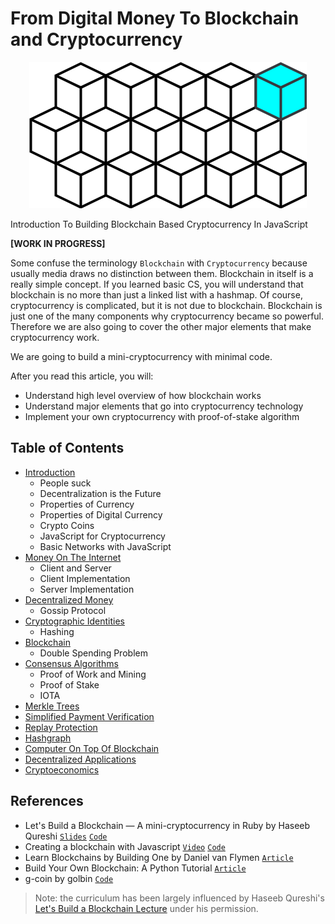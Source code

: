 # From Digital Money To Blockchain and Cryptocurrency

<p align="center">
  <img src ="./assets/blockchain.png" />
</p>

Introduction To Building Blockchain Based Cryptocurrency In JavaScript

**[WORK IN PROGRESS]**

Some confuse the terminology `Blockchain` with `Cryptocurrency` because usually media draws no distinction between them.
Blockchain in itself is a really simple concept.
If you learned basic CS, you will understand that blockchain is no more than just a linked list with a hashmap.
Of course, cryptocurrency is complicated, but it is not due to blockchain.
Blockchain is just one of the many components why cryptocurrency became so powerful.
Therefore we are also going to cover the other major elements that make cryptocurrency work.

We are going to build a mini-cryptocurrency with minimal code.

After you read this article, you will:

* Understand high level overview of how blockchain works
* Understand major elements that go into cryptocurrency technology
* Implement your own cryptocurrency with proof-of-stake algorithm

## Table of Contents

- [Introduction](00-introduction)
  - People suck
  - Decentralization is the Future
  - Properties of Currency
  - Properties of Digital Currency
  - Crypto Coins
  - JavaScript for Cryptocurrency
  - Basic Networks with JavaScript
- [Money On The Internet](01-money-on-the-internet)
  - Client and Server
  - Client Implementation
  - Server Implementation
- [Decentralized Money](02-decentralized-money)
  - Gossip Protocol
- [Cryptographic Identities](03-cryptographic-identities)
  - Hashing
- [Blockchain](04-blockchain)
  - Double Spending Problem
- [Consensus Algorithms](05-consensus-algorithms)
  - Proof of Work and Mining
  - Proof of Stake
  - IOTA
- [Merkle Trees](06-merkle-trees)
- [Simplified Payment Verification](07-simplified-payment-verification)
- [Replay Protection](08-replay-protection)
- [Hashgraph](09-hashgraph)
- [Computer On Top Of Blockchain](10-computer-on-top-of-blockchain)
- [Decentralized Applications](11-dapp)
- [Cryptoeconomics](12-cryptoeconomics)


## References

* Let's Build a Blockchain — A mini-cryptocurrency in Ruby by Haseeb Qureshi [`Slides`](https://speakerdeck.com/haseebq/lets-build-a-blockchain-a-mini-cryptocurrency-in-ruby) [`Code`](https://github.com/Haseeb-Qureshi/lets-build-a-blockchain)
* Creating a blockchain with Javascript [`Video`](https://www.youtube.com/watch?v=zVqczFZr124) [`Code`](https://github.com/SavjeeTutorials/SavjeeCoin)
* Learn Blockchains by Building One by Daniel van Flymen [`Article`](https://hackernoon.com/learn-blockchains-by-building-one-117428612f46)
* Build Your Own Blockchain: A Python Tutorial [`Article`](http://ecomunsing.com/build-your-own-blockchain)
* g-coin by golbin [`Code`](https://github.com/golbin/g-coin)

> Note: the curriculum has been largely influenced by Haseeb Qureshi's [Let's Build a Blockchain Lecture](https://www.youtube.com/watch?v=3aJI1ABdjQk&t=7207s) under his permission.

